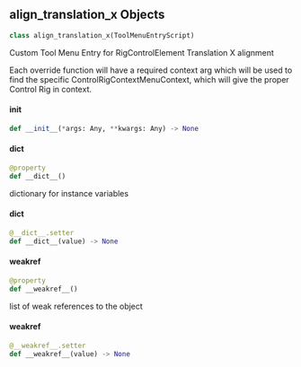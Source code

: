 ## align_translation_x Objects

```python
class align_translation_x(ToolMenuEntryScript)
```

Custom Tool Menu Entry for RigControlElement Translation X alignment

Each override function will have a required context arg which will be used to find the
specific ControlRigContextMenuContext, which will give the proper Control Rig in context.

<a id="unreal.align_translation_x.__init__"></a>

#### __init__

```python
def __init__(*args: Any, **kwargs: Any) -> None
```

<a id="unreal.align_translation_x.__dict__"></a>

#### __dict__

```python
@property
def __dict__()
```

dictionary for instance variables

<a id="unreal.align_translation_x.__dict__"></a>

#### __dict__

```python
@__dict__.setter
def __dict__(value) -> None
```

<a id="unreal.align_translation_x.__weakref__"></a>

#### __weakref__

```python
@property
def __weakref__()
```

list of weak references to the object

<a id="unreal.align_translation_x.__weakref__"></a>

#### __weakref__

```python
@__weakref__.setter
def __weakref__(value) -> None
```

<a id="unreal.align_translation_y"></a>